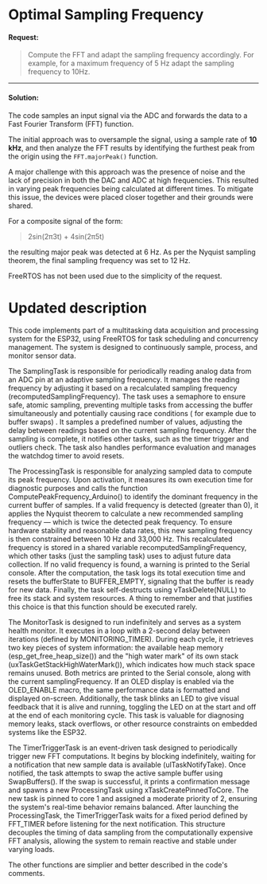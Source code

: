 # Optimal Sampling Frequency

#### Request:

>Compute the FFT and adapt the sampling frequency accordingly. For example, for a maximum frequency of 5 Hz adapt the  sampling frequency to 10Hz.

---

#### Solution:

The code samples an input signal via the ADC and forwards the data to a Fast Fourier Transform (FFT) function.

The initial approach was to oversample the signal, using a sample rate of **10 kHz**, and then analyze the FFT results by identifying the furthest peak from the origin using the `FFT.majorPeak()` function. 

A major challenge with this approach was the presence of noise and the lack of precision in both the DAC and ADC at high frequencies. This resulted in varying peak frequencies being calculated at different times. To mitigate this issue, the devices were placed closer together and their grounds were shared.

For a composite signal of the form:

> 2sin(2π3t) + 4sin(2π5t)

the resulting major peak was detected at 6 Hz. As per the Nyquist sampling theorem, the final sampling frequency was set to 12 Hz.

FreeRTOS has not been used due to the simplicity of the request.

# Updated description

This code implements part of a multitasking data acquisition and processing system for the ESP32, using FreeRTOS for task scheduling and concurrency management. The system is designed to continuously sample, process, and monitor sensor data.

The SamplingTask is responsible for periodically reading analog data from an ADC pin at an adaptive sampling frequency. It manages the reading frequency by adjusting it based on a recalculated sampling frequency (recomputedSamplingFrequency). The task uses a semaphore to ensure safe, atomic sampling, preventing multiple tasks from accessing the buffer simultaneously and potentially causing race conditions ( for example due to buffer swaps) . It samples a predefined number of values, adjusting the delay between readings based on the current sampling frequency. After the sampling is complete, it notifies other tasks, such as the timer trigger and outliers check. The task also handles performance evaluation and manages the watchdog timer to avoid resets.

The ProcessingTask is responsible for analyzing sampled data to compute its peak frequency. Upon activation, it measures its own execution time for diagnostic purposes and calls the function ComputePeakFrequency_Arduino() to identify the dominant frequency in the current buffer of samples. If a valid frequency is detected (greater than 0), it applies the Nyquist theorem to calculate a new recommended sampling frequency — which is twice the detected peak frequency. To ensure hardware stability and reasonable data rates, this new sampling frequency is then constrained between 10 Hz and 33,000 Hz. This recalculated frequency is stored in a shared variable recomputedSamplingFrequency, which other tasks (just the sampling task) uses to adjust future data collection. If no valid frequency is found, a warning is printed to the Serial console. After the computation, the task logs its total execution time and resets the bufferState to BUFFER_EMPTY, signaling that the buffer is ready for new data. Finally, the task self-destructs using vTaskDelete(NULL) to free its stack and system resources. A thing to remember and that justifies this choice is that this function should be executed rarely.

The MonitorTask is designed to run indefinitely and serves as a system health monitor. It executes in a loop with a 2-second delay between iterations (defined by MONITORING_TIMER). During each cycle, it retrieves two key pieces of system information: the available heap memory (esp_get_free_heap_size()) and the "high water mark" of its own stack (uxTaskGetStackHighWaterMark()), which indicates how much stack space remains unused. Both metrics are printed to the Serial console, along with the current samplingFrequency. If an OLED display is enabled via the OLED_ENABLE macro, the same performance data is formatted and displayed on-screen. Additionally, the task blinks an LED to give visual feedback that it is alive and running, toggling the LED on at the start and off at the end of each monitoring cycle. This task is valuable for diagnosing memory leaks, stack overflows, or other resource constraints on embedded systems like the ESP32.

The TimerTriggerTask is an event-driven task designed to periodically trigger new FFT computations. It begins by blocking indefinitely, waiting for a notification that new sample data is available (ulTaskNotifyTake). Once notified, the task attempts to swap the active sample buffer using SwapBuffers(). If the swap is successful, it prints a confirmation message and spawns a new ProcessingTask using xTaskCreatePinnedToCore. The new task is pinned to core 1 and assigned a moderate priority of 2, ensuring the system's real-time behavior remains balanced. After launching the ProcessingTask, the TimerTriggerTask waits for a fixed period defined by FFT_TIMER before listening for the next notification. This structure decouples the timing of data sampling from the computationally expensive FFT analysis, allowing the system to remain reactive and stable under varying loads.

The other functions are simplier and better described in the code's comments.
